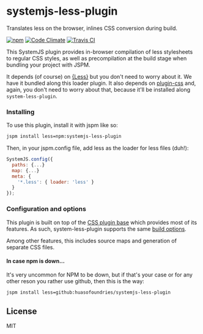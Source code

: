 # systemjs-less-plugin

Translates less on the browser, inlines CSS conversion during build. 

[![npm](https://img.shields.io/npm/dm/systemjs-less-plugin.svg?style=plastic)](https://www.npmjs.com/package/systemjs-less-plugin) [![Code Climate](https://codeclimate.com/github/HuasoFoundries/systemjs-less-plugin/badges/gpa.svg)](https://codeclimate.com/github/HuasoFoundries/systemjs-less-plugin) [![Travis CI](https://travis-ci.org/HuasoFoundries/systemjs-less-plugin.svg)](https://travis-ci.org/HuasoFoundries/systemjs-less-plugin)

This SystemJS plugin provides in-browser compilation of less stylesheets to regular CSS styles,
as well as precompilation at the build stage when bundling your project with JSPM.

It depends (of course) on [{Less}](http://lesscss.org/) but you don't need to worry about it. 
We have it bundled along this loader plugin. It also depends on [plugin-css](https://github.com/systemjs/plugin-css) and,
again, you don't need to worry about that, because it'll be installed along `system-less-plugin`.


### Installing

To use this plugin, install it with jspm like so:

```sh
jspm install less=npm:systemjs-less-plugin
```

Then, in your jspm.config file, add less as the loader for less files (duh!):

```js
SystemJS.config({
  paths: {...}
  map: {...}
  meta: {
    '*.less': { loader: 'less' }
  }
});
```


### Configuration and options

This plugin is built on top of the [CSS plugin base](http://github.com/systemjs/plugin-css) which provides most of its features.
As such, system-less-plugin supports the same [build options](https://github.com/systemjs/plugin-css#builder-support).

Among other features, this includes source maps and generation of separate CSS files.


#### In case npm is down...

It's very uncommon for NPM to be down, but if that's your case or
for any other reson you rather use github, then this is the way:

```sh
jspm install less=github:huasofoundries/systemjs-less-plugin
````



License
---

MIT


